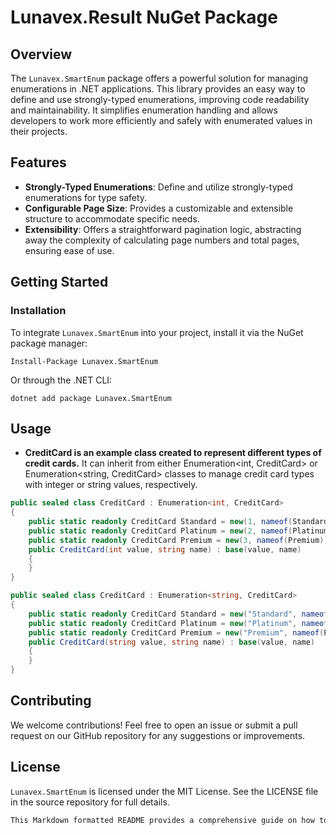 # Lunavex.Result NuGet Package

## Overview
The `Lunavex.SmartEnum` package offers a powerful solution for managing enumerations in .NET applications. This library provides an easy way to define and use strongly-typed enumerations, improving code readability and maintainability. It simplifies enumeration handling and allows developers to work more efficiently and safely with enumerated values in their projects. 

## Features
- **Strongly-Typed Enumerations**: Define and utilize strongly-typed enumerations for type safety.
- **Configurable Page Size**: Provides a customizable and extensible structure to accommodate specific needs.
- **Extensibility**: Offers a straightforward pagination logic, abstracting away the complexity of calculating page numbers and total pages, ensuring ease of use.

## Getting Started

### Installation
To integrate `Lunavex.SmartEnum` into your project, install it via the NuGet package manager:

```plaintext
Install-Package Lunavex.SmartEnum
```

Or through the .NET CLI:
```plaintext
dotnet add package Lunavex.SmartEnum
```

## Usage
- **CreditCard is an example class created to represent different types of credit cards.** It can inherit from either Enumeration<int, CreditCard> or Enumeration<string, CreditCard> 
classes to manage credit card types with integer or string values, respectively.

```csharp
public sealed class CreditCard : Enumeration<int, CreditCard>
{
    public static readonly CreditCard Standard = new(1, nameof(Standard));
    public static readonly CreditCard Platinum = new(2, nameof(Platinum));
    public static readonly CreditCard Premium = new(3, nameof(Premium));
    public CreditCard(int value, string name) : base(value, name)
    {
    }
}
```
```csharp
public sealed class CreditCard : Enumeration<string, CreditCard>
{
    public static readonly CreditCard Standard = new("Standard", nameof(Standard));
    public static readonly CreditCard Platinum = new("Platinum", nameof(Platinum));
    public static readonly CreditCard Premium = new("Premium", nameof(Premium));
    public CreditCard(string value, string name) : base(value, name)
    {
    }
}
```

## Contributing
We welcome contributions! Feel free to open an issue or submit a pull request on our GitHub repository for any suggestions or improvements.

## License
`Lunavex.SmartEnum` is licensed under the MIT License. See the LICENSE file in the source repository for full details.

```rust
This Markdown formatted README provides a comprehensive guide on how to use the `Lunavex.SmartEnum` package, suitable for your project's repository or documentation.

```